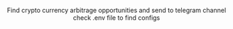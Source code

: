 <p align="center">
  Find crypto currency arbitrage opportunities and send to telegram channel
  check .env file to find configs
</p>
